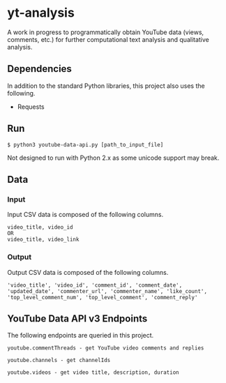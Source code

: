 # yt-analysis

A work in progress to programmatically obtain YouTube data (views, comments, etc.) for further computational text analysis and qualitative analysis.


## Dependencies

In addition to the standard Python libraries, this project also uses the following.

- Requests

## Run

```
$ python3 youtube-data-api.py [path_to_input_file]
```

Not designed to run with Python 2.x as some unicode support may break.

## Data

### Input

Input CSV data is composed of the following columns.

```
video_title, video_id
OR 
video_title, video_link
```

### Output

Output CSV data is composed of the following columns. 

```
'video_title', 'video_id', 'comment_id', 'comment_date', 'updated_date', 'commenter_url', 'commenter_name', 'like_count', 'top_level_comment_num', 'top_level_comment', 'comment_reply'
```

## YouTube Data API v3 Endpoints

The following endpoints are queried in this project.

```
youtube.commentThreads - get YouTube video comments and replies

youtube.channels - get channelIds

youtube.videos - get video title, description, duration

```




